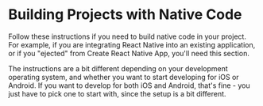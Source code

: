 # Building Projects with Native Code

Follow these instructions if you need to build native code in your project. For example, if you are integrating React Native into an existing application, or if you "ejected" from Create React Native App, you'll need this section.



The instructions are a bit different depending on your development operating system, and whether you want to start developing for iOS or Android. If you want to develop for both iOS and Android, that's fine - you just have to pick one to start with, since the setup is a bit different.